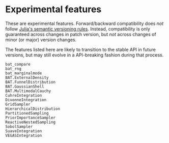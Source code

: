 # Experimental features

These are experimental features. Forward/backward compatibility does *not*
follow [Julia's semantic versioning rules](https://julialang.github.io/Pkg.jl/v1/compatibility/).
Instead, compatibility is only guaranteed across changes in patch version, but
*not* across changes of minor (or major) version changes.

The features listed here are likely to transition to the stable API in future
versions, but may still evolve in a API-breaking fashion during that process.

```@docs
bat_compare
bat_rng
bat_marginalmode
BAT.ExternalDensity
BAT.FunnelDistribution
BAT.GaussianShell
BAT.MultimodalCauchy
CuhreIntegration
DivonneIntegration
GridSampler
HierarchicalDistribution
PartitionedSampling
PriorImportanceSampler
ReactiveNestedSampling
SobolSampler
SuaveIntegration
VEGASIntegration
```
